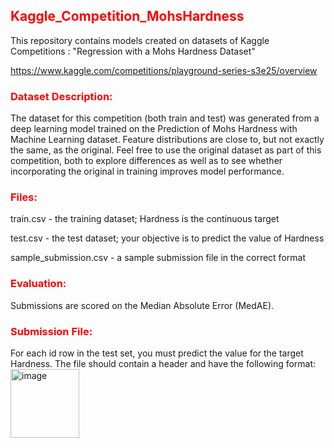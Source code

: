 <h2 style="color:red">Kaggle_Competition_MohsHardness</h2>
This repository contains models created on datasets of Kaggle Competitions : "Regression with a Mohs Hardness Dataset"  

https://www.kaggle.com/competitions/playground-series-s3e25/overview

<h3 style="color:red">Dataset Description:</h3>

The dataset for this competition (both train and test) was generated from a deep learning model trained on the Prediction of Mohs Hardness with Machine Learning dataset. Feature distributions are close to, but not exactly the same, as the original. Feel free to use the original dataset as part of this competition, both to explore differences as well as to see whether incorporating the original in training improves model performance.

<h3 style="color:red">Files:</h3>  

train.csv - the training dataset; Hardness is the continuous target  

test.csv - the test dataset; your objective is to predict the value of Hardness  

sample_submission.csv - a sample submission file in the correct format

<h3 style="color:red">Evaluation:</h3>

Submissions are scored on the Median Absolute Error (MedAE). 

<h3 style="color:red">Submission File:</h3>
For each id row in the test set, you must predict the value for the target Hardness. The file should contain a header and have the following format:  

<img width="110" alt="image" src="https://github.com/Abhinandan57/Kaggle_Competition_MohsHardness/assets/26693264/96517f45-5d80-40f9-8ec7-28fadadc5a83">


